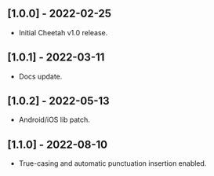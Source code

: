 ## [1.0.0] - 2022-02-25
* Initial Cheetah v1.0 release.

## [1.0.1] - 2022-03-11
* Docs update.

## [1.0.2] - 2022-05-13
* Android/iOS lib patch.

## [1.1.0] - 2022-08-10
* True-casing and automatic punctuation insertion enabled.